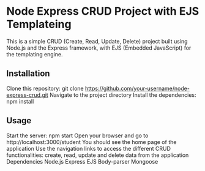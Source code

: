 # Node Express CRUD Project with EJS Templateing
This is a simple CRUD (Create, Read, Update, Delete) project built using Node.js and the Express framework, with EJS (Embedded JavaScript) for the templating engine.

## Installation
Clone this repository: git clone https://github.com/your-username/node-express-crud.git
Navigate to the project directory
Install the dependencies: npm install
## Usage
Start the server: npm start
Open your browser and go to http://localhost:3000/student
You should see the home page of the application
Use the navigation links to access the different CRUD functionalities: create, read, update and delete data from the application
Dependencies
Node.js
Express
EJS
Body-parser
Mongoose
